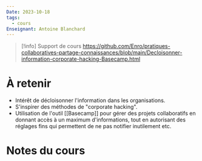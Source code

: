 ```yaml
---
Date: 2023-10-18
tags:
  - cours
Enseignant: Antoine Blanchard
---
```

> [!info] Support de cours
> https://github.com/Enro/pratiques-collaboratives-partage-connaissances/blob/main/Decloisonner-information-corporate-hacking-Basecamp.html

# À retenir

- Intérêt de décloisonner l'information dans les organisations. 
- S'inspirer des méthodes de "corporate hacking". 
- Utilisation de l'outil [[Basecamp]] pour gérer des projets collaboratifs en donnant accès à un maximum d'informations, tout en autorisant des réglages fins qui permettent de ne pas notifier inutilement etc.

# Notes du cours 